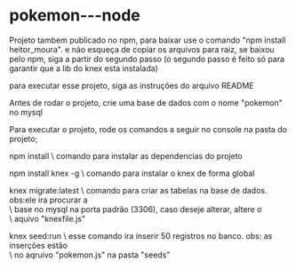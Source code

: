 ﻿# pokemon---node

Projeto tambem publicado no npm, para baixar use o comando "npm install heitor_moura".
e não esqueça de copiar os arquivos para raiz, se baixou pelo npm, siga a partir do
segundo passo (o segundo passo é feito só para garantir que a lib do knex esta instalada)



para executar esse projeto, siga as instruções do arquivo README

Antes de rodar o projeto, crie uma base de dados com o nome "pokemon" no mysql

Para executar o projeto, rode os comandos a seguir no console na pasta do projeto;

npm install          \\ comando para instalar as dependencias do projeto

npm install knex -g  \\ comando para instalar o knex de forma global

knex migrate:latest  \\ comando para criar as tabelas na base de dados. obs:ele ira procurar a                      
                     \\ base no mysql na porta padrão (3306), caso deseje alterar, altere o                           
                     \\ aquivo "knexfile.js"

knex seed:run        \\ esse comando ira inserir 50 registros no banco. obs: as inserções estão   		     
                     \\ no aqruivo "pokemon.js" na pasta "seeds"
